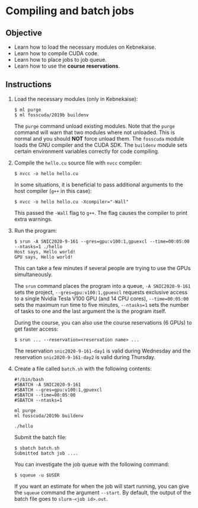 # Compiling and batch jobs

## Objective

 - Learn how to load the necessary modules on Kebnekaise.
 - Learn how to compile CUDA code.
 - Learn how to place jobs to job queue.
 - Learn how to use the **course reservations**.

## Instructions

 1. Load the necessary modules (only in Kebnekaise):
 
    ```
    $ ml purge
    $ ml fosscuda/2019b buildenv
    ```
    
    The `purge` command unload existing modules. Note that the `purge` command
    will warn that two modules where not unloaded. This is normal and you should
    **NOT** force unload them. The `fosscuda` module loads the GNU compiler and
    the CUDA SDK. The `buildenv` module sets certain environment variables
    correctly for code compiling.

 2. Compile the `hello.cu` source file with `nvcc` compiler:
 
    ```
    $ nvcc -o hello hello.cu
    ```
    
    In some situations, it is beneficial to pass additional arguments to the
    host compiler (`g++` in this case):
    
    ```
    $ nvcc -o hello hello.cu -Xcompiler="-Wall"
    ```
    
    This passed the `-Wall` flag to `g++`. The flag causes the compiler to print
    extra warnings.

 3. Run the program:
 
    ```
    $ srun -A SNIC2020-9-161 --gres=gpu:v100:1,gpuexcl --time=00:05:00 --ntasks=1 ./hello
    Host says, Hello world!
    GPU says, Hello world!
    ```
    
    This can take a few minutes if several people are trying to use the GPUs
    simultaneously. 
    
    The `srun` command places the program into a queue, `-A SNIC2020-9-161` sets
    the project, `--gres=gpu:v100:1,gpuexcl` requests exclusive access to a
    single Nvidia Tesla V100 GPU (and 14 CPU cores), `--time=00:05:00` sets the
    maximum run time to five minutes, `--ntasks=1` sets the number of tasks to
    one and the last argument the is the program itself.
    
    During the course, you can also use the course reservations (6 GPUs) to get
    faster access:
    
    ```
    $ srun ... --reservation=<reservation name> ...
    ```
    
    The reservation `snic2020-9-161-day1` is valid during Wednesday and the
    reservation `snic2020-9-161-day2` is valid during Thursday.

 4. Create a file called `batch.sh` with the following contents:
 
    ```
    #!/bin/bash
    #SBATCH -A SNIC2020-9-161
    #SBATCH --gres=gpu:v100:1,gpuexcl
    #SBATCH --time=00:05:00
    #SBATCH --ntasks=1

    ml purge
    ml fosscuda/2019b buildenv

    ./hello
    ```
    
    Submit the batch file:
    
    ```
    $ sbatch batch.sh 
    Submitted batch job ....
    ```
    
    You can investigate the job queue with the following command: 
    
    ```
    $ squeue -u $USER
    ```
    
    If you want an estimate for when the job will start running, you can
    give the `squeue` command the argument `--start`. By default, the output of
    the batch file goes to `slurm-<job id>.out`.
